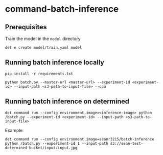 # command-batch-inference

## Prerequisites
Train the model in the `model` directory
```commandline
det e create model/train.yaml model
```
 

## Running batch inference locally
```commandline
pip install -r requirements.txt

python batch.py --master-url <master-url> --experiment-id <experiment-id> --input-path <s3-path-to-input-file> --cpu
```

## Running batch inference on determined
```commandline
det command run --config environment.image=<inference-image> python /batch.py --experiment-id <experiment-id> --input-path <s3-path-to-input-file>
```


Example: 
```commandline
det command run --config environment.image=seanr3215/batch-inference python /batch.py --experiment-id 1 --input-path s3://sean-test-determined-bucket/input/input.jpg
```
